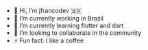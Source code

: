 - 👋 Hi, I’m jfrancodev 🇧🇷
- 🔭 I’m currently working in Brazil
- 🌱 I’m currently learning flutter and dart
- 👯 I’m looking to collaborate in the community
- ⚡ Fun fact: I like a coffee

<!---
**strangeprojects/strangeprojects** is a ✨ special ✨ repository because its `README.md` (this file) appears on your GitHub profile.
You can click the Preview link to take a look at your changes.
--->
